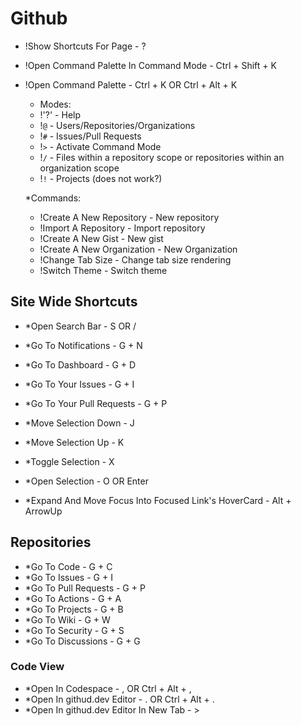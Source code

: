# Github

* !Show Shortcuts For Page - ?

* !Open Command Palette In Command Mode - Ctrl + Shift + K
* !Open Command Palette - Ctrl + K OR Ctrl + Alt + K
    * Modes:
    * !'?' - Help
    * !`@` - Users/Repositories/Organizations
    * !`#` - Issues/Pull Requests
    * !`>` - Activate Command Mode
    * !`/` - Files within a repository scope or repositories within an organization scope
    * !`!` - Projects (does not work?)

    *Commands:
    * !Create A New Repository - New repository
    * !Import A Repository - Import repository
    * !Create A New Gist - New gist
    * !Create A New Organization - New Organization
    * !Change Tab Size - Change tab size rendering
    * !Switch Theme - Switch theme


## Site Wide Shortcuts

* *Open Search Bar - S OR /

* *Go To Notifications - G + N

* *Go To Dashboard - G + D

* *Go To Your Issues - G + I

* *Go To Your Pull Requests - G + P

* *Move Selection Down - J

* *Move Selection Up - K

* *Toggle Selection - X

* *Open Selection - O OR Enter

* *Expand And Move Focus Into Focused Link's HoverCard - Alt + ArrowUp

## Repositories

* *Go To Code - G + C
* *Go To Issues - G + I
* *Go To Pull Requests - G + P
* *Go To Actions - G + A
* *Go To Projects - G + B
* *Go To Wiki - G + W
* *Go To Security - G + S
* *Go To Discussions - G + G


### Code View

* *Open In Codespace - , OR Ctrl + Alt + ,
* *Open In githud.dev Editor - . OR Ctrl + Alt + .
* *Open In githud.dev Editor In New Tab - >

